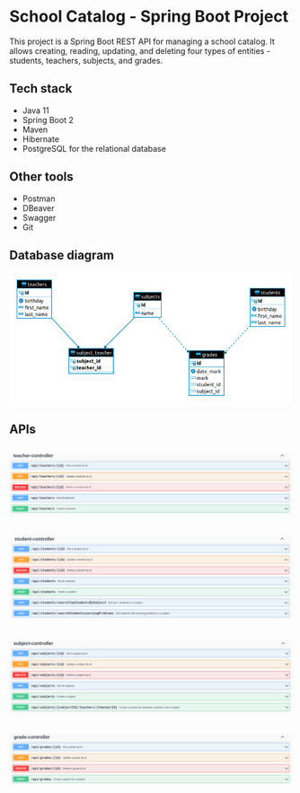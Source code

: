 # School Catalog - Spring Boot Project

This project is a Spring Boot REST API for managing a school catalog. It allows creating, reading, updating, and deleting four types of entities - students, teachers, subjects, and grades.  

## Tech stack
- Java 11
- Spring Boot 2
- Maven 
- Hibernate 
- PostgreSQL for the relational database

## Other tools
- Postman 
- DBeaver 
- Swagger
- Git

## Database diagram
![Screenshot](https://github.com/marta32/CatalogSpring/blob/main/images/Diagram.png)



## APIs
![Screenshot](https://github.com/marta32/CatalogSpring/blob/main/images/Teacher.png)
------------
![Screenshot](https://github.com/marta32/CatalogSpring/blob/main/images/Student.png)
------------
![Screenshot](https://github.com/marta32/CatalogSpring/blob/main/images/Subject.png)
------------
![Screenshot](https://github.com/marta32/CatalogSpring/blob/main/images/Grade.png)
------------
